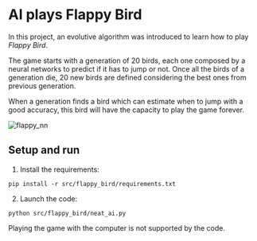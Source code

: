 # AI plays Flappy Bird

In this project, an evolutive algorithm was introduced to learn how to play _Flappy Bird_.

The game starts with a generation of 20 birds, each one composed by a neural networks to predict if it has to jump or not.
Once all the birds of a generation die, 20 new birds are defined considering the best ones from previous generation.

When a generation finds a bird which can estimate when to jump with a good accuracy, this bird will have the capacity to play the game forever.

![flappy_nn](imgs/Flappy_bird.gif)

## Setup and run

1. Install the requirements:

```shell
pip install -r src/flappy_bird/requirements.txt
```

2. Launch the code:

```commandline
python src/flappy_bird/neat_ai.py
```

Playing the game with the computer is not supported by the code.
